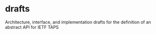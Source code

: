 # drafts
Architecture, interface, and implementation drafts for the definition of an abstract API for IETF TAPS
